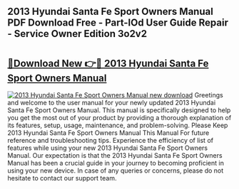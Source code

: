 ## 2013 Hyundai Santa Fe Sport Owners Manual PDF Download Free - Part-IOd User Guide Repair - Service Owner Edition 3o2v2

# <h2><a href="http://bc15748.oget.top/?id=2013+Hyundai+Santa+Fe+Sport+Owners+Manual">🔗Download New 👉🔴 2013 Hyundai Santa Fe Sport Owners Manual</a></h2>

[![2013 Hyundai Santa Fe Sport Owners Manual new download](https://i.imgur.com/5g1atiW.png)](http://bc15748.oget.top/?id=2013+Hyundai+Santa+Fe+Sport+Owners+Manual)
Greetings and welcome to the user manual for your newly updated 2013 Hyundai Santa Fe Sport Owners Manual. This manual is specifically designed to help you get the most out of your product by providing a thorough explanation of its features, setup, usage, maintenance, and problem-solving. Please Keep 2013 Hyundai Santa Fe Sport Owners Manual This Manual For future reference and troubleshooting tips. Experience the efficiency of list of features while using your new 2013 Hyundai Santa Fe Sport Owners Manual. Our expectation is that the 2013 Hyundai Santa Fe Sport Owners Manual has been a crucial guide in your journey to becoming proficient in using your new device. In case of any queries or concerns, please do not hesitate to contact our support team.
